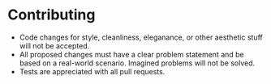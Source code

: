 # Contributing

* Code changes for style, cleanliness, eleganance, or other aesthetic stuff will not be accepted.
* All proposed changes must have a clear problem statement and be based on a real-world scenario. Imagined problems will not be solved.
* Tests are appreciated with all pull requests.
